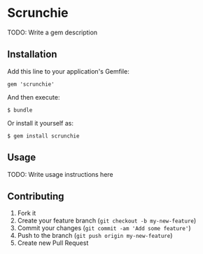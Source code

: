 # Scrunchie

TODO: Write a gem description

## Installation

Add this line to your application's Gemfile:

    gem 'scrunchie'

And then execute:

    $ bundle

Or install it yourself as:

    $ gem install scrunchie

## Usage

TODO: Write usage instructions here

## Contributing

1. Fork it
2. Create your feature branch (`git checkout -b my-new-feature`)
3. Commit your changes (`git commit -am 'Add some feature'`)
4. Push to the branch (`git push origin my-new-feature`)
5. Create new Pull Request
